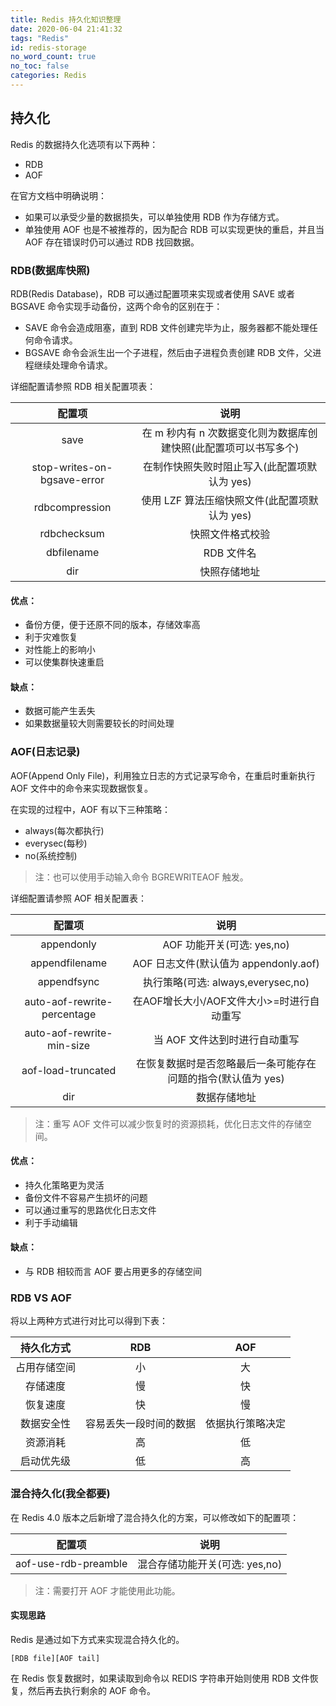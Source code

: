 ```yaml
---
title: Redis 持久化知识整理
date: 2020-06-04 21:41:32
tags: "Redis"
id: redis-storage
no_word_count: true
no_toc: false
categories: Redis
---
```


## 持久化

Redis 的数据持久化选项有以下两种：

- RDB
- AOF

在官方文档中明确说明：

- 如果可以承受少量的数据损失，可以单独使用 RDB 作为存储方式。
- 单独使用 AOF 也是不被推荐的，因为配合 RDB 可以实现更快的重启，并且当 AOF 存在错误时仍可以通过 RDB 找回数据。

### RDB(数据库快照)

RDB(Redis Database)，RDB 可以通过配置项来实现或者使用 SAVE 或者 BGSAVE 命令实现手动备份，这两个命令的区别在于：

- SAVE 命令会造成阻塞，直到 RDB 文件创建完毕为止，服务器都不能处理任何命令请求。
- BGSAVE 命令会派生出一个子进程，然后由子进程负责创建 RDB 文件，父进程继续处理命令请求。

详细配置请参照 RDB 相关配置项表：

|配置项|说明|
|:---:|:---:|
|save <m> <n>|在 m 秒内有 n 次数据变化则为数据库创建快照(此配置项可以书写多个)|
|stop-writes-on-bgsave-error <m> |在制作快照失败时阻止写入(此配置项默认为 yes)|
|rdbcompression <m>|使用 LZF 算法压缩快照文件(此配置项默认为 yes)|
|rdbchecksum <m>| 快照文件格式校验|
|dbfilename <m>|RDB 文件名|
|dir <m>|快照存储地址|

#### 优点：

- 备份方便，便于还原不同的版本，存储效率高
- 利于灾难恢复
- 对性能上的影响小
- 可以使集群快速重启

#### 缺点：

- 数据可能产生丢失
- 如果数据量较大则需要较长的时间处理

### AOF(日志记录)

AOF(Append Only File)，利用独立日志的方式记录写命令，在重启时重新执行 AOF 文件中的命令来实现数据恢复。

在实现的过程中，AOF 有以下三种策略：

- always(每次都执行)
- everysec(每秒)
- no(系统控制)

> 注：也可以使用手动输入命令 BGREWRITEAOF 触发。

详细配置请参照 AOF 相关配置表：

|配置项|说明|
|:---:|:---:|
|appendonly <m>| AOF 功能开关(可选: yes,no)|
|appendfilename <m>| AOF 日志文件(默认值为 appendonly.aof)|
|appendfsync <m>| 执行策略(可选: always,everysec,no)|
|auto-aof-rewrite-percentage <m>| 在AOF增长大小/AOF文件大小>=<m>时进行自动重写|
|auto-aof-rewrite-min-size <m>|当 AOF 文件达到<m>时进行自动重写|
|aof-load-truncated <m>| 在恢复数据时是否忽略最后一条可能存在问题的指令(默认值为 yes)|
|dir <m>|数据存储地址|

> 注：重写 AOF 文件可以减少恢复时的资源损耗，优化日志文件的存储空间。

#### 优点：

- 持久化策略更为灵活
- 备份文件不容易产生损坏的问题
- 可以通过重写的思路优化日志文件
- 利于手动编辑

#### 缺点：

- 与 RDB 相较而言 AOF 要占用更多的存储空间

### RDB VS AOF

将以上两种方式进行对比可以得到下表：

|持久化方式|RDB|AOF|
|:---:|:---:|:---:|
|占用存储空间|小|大|
|存储速度|慢|快|
|恢复速度|快|慢|
|数据安全性|容易丢失一段时间的数据|依据执行策略决定|
|资源消耗|高|低|
|启动优先级|低|高|

### 混合持久化(我全都要)

在 Redis 4.0 版本之后新增了混合持久化的方案，可以修改如下的配置项：

|配置项|说明|
|:---:|:---:|
|aof-use-rdb-preamble <m>|混合存储功能开关(可选: yes,no)|

> 注：需要打开 AOF 才能使用此功能。

#### 实现思路

Redis 是通过如下方式来实现混合持久化的。

```
[RDB file][AOF tail]
```

在 Redis 恢复数据时，如果读取到命令以 REDIS 字符串开始则使用 RDB 文件恢复，然后再去执行剩余的 AOF 命令。
